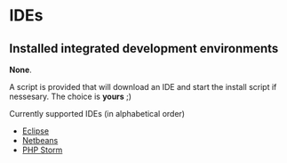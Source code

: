 # <i class="icon-lab"></i> IDEs

## Installed integrated development environments

**None**.

A script is provided that will download an IDE and start the install script if nessesary. The choice is **yours** ;)

Currently supported IDEs (in alphabetical order)

* [Eclipse](http://eclipse.org)
* [Netbeans](http://netbeans.org)
* [PHP Storm](http://www.jetbrains.com/phpstorm/)

